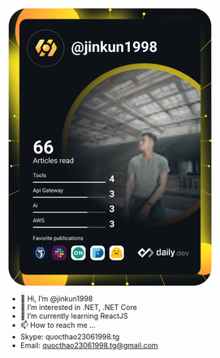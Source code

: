 <a href="https://app.daily.dev/DailyDevTips"><img src="https://github.com/jinkun1998/jinkun1998/blob/main/devcard.svg" width="400" alt="Quoc Thao's Dev Card"/></a>

- 👋 Hi, I’m @jinkun1998
- 👀 I’m interested in .NET, .NET Core
- 🌱 I’m currently learning ReactJS
- 📫 How to reach me ...
- Skype: quocthao23061998.tg
- Email: quocthao23061998.tg@gmail.com

<!---
jinkun1998/jinkun1998 is a ✨ special ✨ repository because its `README.md` (this file) appears on your GitHub profile.
You can click the Preview link to take a look at your changes.
--->
